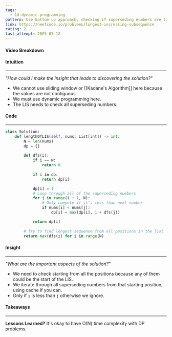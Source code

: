 ```yaml
---
tags:
  - 1d-dynamic-programming
pattern: Use bottom up approach, checking if superseding numbers are larger than current and keep track of LIS from each position using DP table.
link: https://neetcode.io/problems/longest-increasing-subsequence
rating: 2
last_attempt: 2025-05-12
---
```

#### Video Breakdown


#### Intuition
---
_"How could I make the insight that leads to discovering the solution?"_
- We cannot use sliding window or [[Kadane's Algorithm]] here because the values are not contiguous.
- We must use dynamic programming here.
- The LIS needs to check all superseding numbers.

#### Code
---

```python
class Solution:
    def lengthOfLIS(self, nums: List[int]) -> int:
        N = len(nums)
        dp = {}
        
        def dfs(i):
            if i == N:
                return 0
            
            if i in dp:
                return dp[i]

            dp[i] = 1
            # Loop through all of the superseding numbers
            for j in range(i + 1, N):
                # Only compute if it's less than next number
                if nums[i] < nums[j]:
                    dp[i] = max(dp[i], 1 + dfs(j))

            return dp[i]
        
        # Try to find longest sequence from all positions in the list
        return max(dfs(i) for i in range(N)
```

#### Insight  
---
_"What are the important aspects of the solution?"_
- We need to check starting from all the positions because any of them could be the start of the LIS.
- We iterate through all superseding numbers from that starting position, using cache if you can.
- Only if `i` is less than `j` otherwise we ignore.

#### Takeaways
---
**Lessons Learned?**
It's okay to have O(N) time complexity with DP problems.